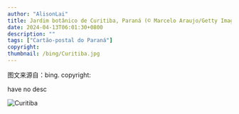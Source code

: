 ```yaml
---
author: "AlisonLai"
title: Jardim botânico de Curitiba, Paraná (© Marcelo Araujo/Getty Images)
date: 2024-04-13T06:01:30+0800
description: ""
tags: ["Cartão-postal do Paraná"]
copyright: 
thumbnail: /bing/Curitiba.jpg
---
```

图文来源自：bing.  copyright: 

have no desc

![Curitiba](/bing/Curitiba.jpg)